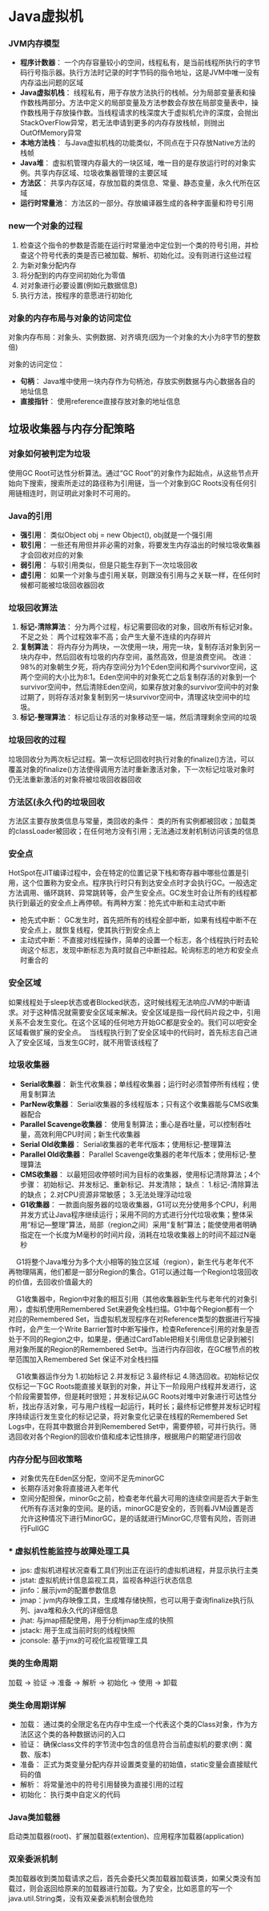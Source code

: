 <h1>Java虚拟机</h1>

### JVM内存模型
- **程序计数器**： 一个内存容量较小的空间，线程私有，是当前线程所执行的字节码行号指示器。执行方法时记录的时字节码的指令地址，这是JVM中唯一没有内存溢出问题的区域
- **Java虚拟机栈**： 线程私有，用于存放方法执行的栈帧。分为局部变量表和操作数栈两部分。方法中定义的局部变量及方法参数会存放在局部变量表中，操作数栈用于存放操作数。当线程请求的栈深度大于虚拟机允许的深度，会抛出StackOverFlow异常，若无法申请到更多的内存存放栈帧，则抛出OutOfMemory异常
- **本地方法栈**： 与Java虚拟机栈的功能类似，不同点在于只存放Native方法的栈帧
- **Java堆**： 虚拟机管理内存最大的一块区域，唯一目的是存放运行时的对象实例。共享内存区域、垃圾收集器管理的主要区域
- **方法区**： 共享内存区域，存放加载的类信息、常量、静态变量，永久代所在区域
- **运行时常量池**： 方法区的一部分。存放编译器生成的各种字面量和符号引用

### new一个对象的过程
1. 检查这个指令的参数是否能在运行时常量池中定位到一个类的符号引用，并检查这个符号代表的类是否已被加载、解析、初始化过。没有则进行这些过程
2. 为新对象分配内存
3. 将分配到的内存空间初始化为零值
4. 对对象进行必要设置(例如元数据信息)
5. 执行<init>方法，按程序的意愿进行初始化

### 对象的内存布局与对象的访问定位
对象内存布局：对象头、实例数据、对齐填充(因为一个对象的大小为8字节的整数倍)

对象的访问定位：
- **句柄**： Java堆中使用一块内存作为句柄池，存放实例数据与内心数据各自的地址信息
- **直接指针**： 使用reference直接存放对象的地址信息

## 垃圾收集器与内存分配策略
### 对象如何被判定为垃圾
使用GC Root可达性分析算法。通过“GC Root”的对象作为起始点，从这些节点开始向下搜索，搜索所走过的路径称为引用链，当一个对象到GC Roots没有任何引用链相连时，则证明此对象时不可用的。

### Java的引用
- **强引用**： 类似Object obj = new Object(), obj就是一个强引用
- **软引用**： 一些还有用但并非必需的对象，将要发生内存溢出的时候垃圾收集器才会回收对应的对象
- **弱引用**： 与软引用类似，但是只能生存到下一次垃圾回收
- **虚引用**： 如果一个对象与虚引用关联，则跟没有引用与之关联一样，在任何时候都可能被垃圾回收器回收

### 垃圾回收算法
1. **标记-清除算法**： 分为两个过程，标记需要回收的对象，回收所有标记对象。不足之处： 两个过程效率不高；会产生大量不连续的内存碎片
2. **复制算法**： 将内存分为两块，一次使用一块，用完一块，复制存活对象到另一块内存中，然后回收有垃圾的内存空间，虽然高效，但是浪费空间。 改进： 98%的对象朝生夕死，将内存空间分为1个Eden空间和两个survivor空间，这两个空间的大小比为8:1。Eden空间中的对象死亡之后复制存活的对象到一个survivor空间中，然后清除Eden空间，如果存放对象的survivor空间中的对象过期了，则将存活对象复制到另一块survivor空间中，清理这块空间中的垃圾。
3. **标记-整理算法**： 标记后让存活的对象移动至一端，然后清理剩余空间的垃圾

### 垃圾回收的过程
垃圾回收分为两次标记过程。第一次标记回收时执行对象的finalize()方法，可以覆盖对象的finalize()方法使得调用方法时重新激活对象，下一次标记垃圾对象时仍无法重新激活的对象将被垃圾回收器回收

### 方法区(永久代)的垃圾回收
方法区主要存放类信息与常量，类回收的条件： 类的所有实例都被回收；加载类的classLoader被回收；在任何地方没有引用；无法通过发射机制访问该类的信息

### 安全点
HotSpot在JIT编译过程中，会在特定的位置记录下栈和寄存器中哪些位置是引用，这个位置称为安全点。程序执行时只有到达安全点时才会执行GC。一般选定方法调用、循环跳转、异常跳转等，会产生安全点。GC发生时会让所有的线程都执行到最近的安全点上再停顿。有两种方案：抢先式中断和主动式中断
- 抢先式中断： GC发生时，首先把所有的线程全部中断，如果有线程中断不在安全点上，就恢复线程，使其执行到安全点上
- 主动式中断：不直接对线程操作，简单的设置一个标志，各个线程执行时去轮询这个标志，发现中断标志为真时就自己中断挂起。轮询标志的地方和安全点时重合的

### 安全区域
如果线程处于sleep状态或者Blocked状态，这时候线程无法响应JVM的中断请求。对于这种情况就需要安全区域来解决。安全区域是指一段代码片段之中，引用关系不会发生变化。在这个区域的任何地方开始GC都是安全的。我们可以吧安全区域看做扩展的安全点。  当线程执行到了安全区域中的代码时，首先标志自己进入了安全区域，当发生GC时，就不用管该线程了

### 垃圾收集器
- **Serial收集器**： 新生代收集器；单线程收集器；运行时必须暂停所有线程；使用复制算法
- **ParNew收集器**： Serial收集器的多线程版本；只有这个收集器能与CMS收集器配合
- **Parallel Scavenge收集器**： 使用复制算法；重心是吞吐量，可以控制吞吐量，高效利用CPU时间；新生代收集器
- **Serial Old收集器**： Serial收集器的老年代版本；使用标记-整理算法
- **Parallel Old收集器**： Parallel Scavenge收集器的老年代版本；使用标记-整理算法
- **CMS收集器**： 以最短回收停顿时间为目标的收集器，使用标记清除算法；4个步骤： 初始标记、并发标记、重新标记、并发清除； 缺点： 1.标记-清除算法的缺点； 2.对CPU资源非常敏感； 3.无法处理浮动垃圾
- **G1收集器**： 一款面向服务器的垃圾收集器，G1可以充分使用多个CPU，利用并发方式让Java程序继续运行；采用不同的方式进行分代垃圾收集；整体采用“标记—整理”算法，局部（region之间）采用“复制”算法；能使使用者明确指定在一个长度为M毫秒的时间片段，消耗在垃圾收集器上的时间不超过N毫秒

    G1将整个Java堆分为多个大小相等的独立区域（region），新生代与老年代不再物理隔离，他们都是一部分Region的集合。G1可以通过每一个Region垃圾回收的价值，去回收价值最大的

    G1收集器中，Region中对象的相互引用（其他收集器新生代与老年代的对象引用），虚拟机使用Remembered Set来避免全栈扫描。G1中每个Region都有一个对应的Remembered Set，当虚拟机发现程序在对Reference类型的数据进行写操作时，会产生一个Write Barrier暂时中断写操作，检查Reference引用的对象是否处于不同的Region之中，如果是，便通过CardTable把相关引用信息记录到被引用对象所属的Region的Remembered Set中。当进行内存回收，在GC根节点的枚举范围加入Remembered Set 保证不对全栈扫描

    G1收集器运作分为 1.初始标记 2.并发标记 3.最终标记 4.筛选回收。初始标记仅仅标记一下GC Roots能直接关联到的对象，并让下一阶段用户线程并发进行，这个阶段需要暂停，但是耗时很短；并发标记从GC Roots对堆中对象进行可达性分析，找出存活对象，可与用户线程一起运行，耗时长；最终标记修整并发标记时程序持续运行发生变化的标记记录，将对象变化记录在线程的Remembered Set Logs中，在将其中数据合并到Remembered Set中，需要停顿，可并行执行。筛选回收对各个Region的回收价值和成本记性排序，根据用户的期望进行回收

### 内存分配与回收策略
- 对象优先在Eden区分配，空间不足先minorGC
- 长期存活对象将直接进入老年代
- 空间分配担保，minorGc之前，检查老年代最大可用的连续空间是否大于新生代所有存活对象的空间。是的话，minorGC是安全的，否则看JVM设置是否允许这种情况下进行MinorGC，是的话就进行MinorGC,尽管有风险，否则进行FullGC

### * 虚拟机性能监控与故障处理工具
- jps: 虚拟机进程状况查看工具们列出正在运行的虚拟机进程，并显示执行主类
- jstat: 虚拟机统计信息监视工具，监视各种运行状态信息
- jinfo：展示jvm的配置参数信息
- jmap：jvm内存映像工具，生成堆存储快照，也可以用于查询finalize执行队列、java堆和永久代的详细信息
- jhat: 与jmap搭配使用，用于分析jmap生成的快照
- jstack: 用于生成当前时刻的线程快照
- jconsole: 基于jmx的可视化监视管理工具

### 类的生命周期
加载 -> 验证 -> 准备 -> 解析 -> 初始化 -> 使用 -> 卸载

### 类生命周期详解
- 加载： 通过类的全限定名在内存中生成一个代表这个类的Class对象，作为方法区这个类的各种数据访问的入口
- 验证： 确保class文件的字节流中包含的信息符合当前虚拟机的要求(例：魔数、版本)
- 准备： 正式为类变量分配内存并设置类变量的初始值，static变量会直接赋代码的值
- 解析： 将常量池中的符号引用替换为直接引用的过程
- 初始化： 执行类中自定义的代码

### Java类加载器
启动类加载器(root)、扩展加载器(extention)、应用程序加载器(application)

### 双亲委派机制
类加载器收到类加载请求之后，首先会委托父类加载器加载该类，如果父类没有加载过，则会返回给原来的加载器进行加载。为了安全，比如恶意的写一个java.util.String类，没有双亲委派机制会很危险
